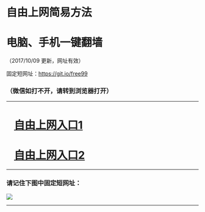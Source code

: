 ﻿# 自由上网简易方法

# 电脑、手机一键翻墙

（2017/10/09 更新，网址有效）

固定短网址：https://git.io/free99

### （微信如打不开，请转到浏览器打开）


***





# &nbsp;&nbsp; <a href="http://ft559725538.fwq-tz-1001.info/fwqtz01.html?t=1009001722 " target="_blank">自由上网入口1</a>
# &nbsp;&nbsp; <a href="http://ft2502122621.fwq-tz-1002.info/fwqtz02.html?t=100900124908 " target="_blank">自由上网入口2</a>
***

### 请记住下图中固定短网址：

<img src="https://s3-us-west-2.amazonaws.com/fwq-1001/yjfq-20170905okok.png" /> 


***

